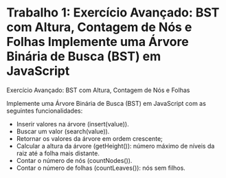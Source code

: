 # Trabalho 1: Exercício Avançado: BST com Altura, Contagem de Nós e Folhas Implemente uma Árvore Binária de Busca (BST) em JavaScript

Exercício Avançado: BST com Altura, Contagem de Nós e Folhas

Implemente uma Árvore Binária de Busca (BST) em JavaScript com as seguintes funcionalidades:

- Inserir valores na árvore (insert(value)).
- Buscar um valor (search(value)).
- Retornar os valores da árvore em ordem crescente;
- Calcular a altura da árvore (getHeight()): número máximo de níveis da raiz até a folha mais distante.
- Contar o número de nós (countNodes()).
- Contar o número de folhas (countLeaves()): nós sem filhos.